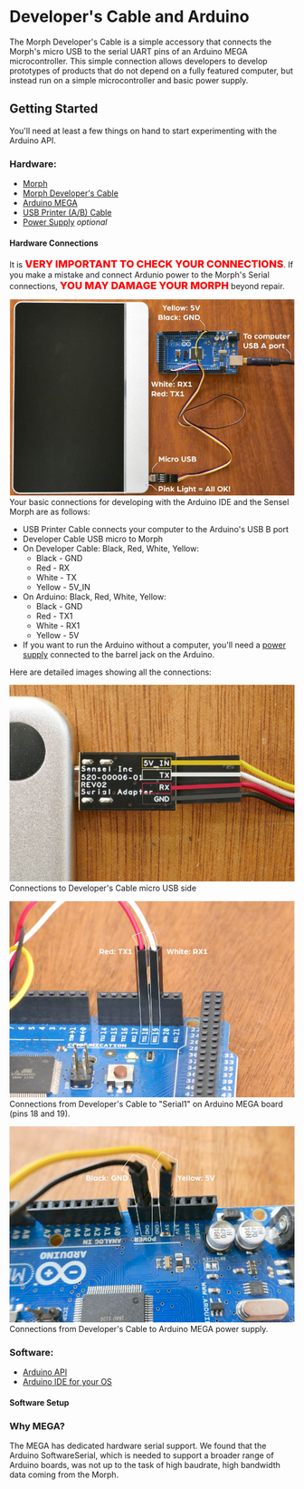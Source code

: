 # Developer's Cable and Arduino

The Morph Developer's Cable is a simple accessory that connects the Morph's micro USB to the serial UART pins of an Arduino MEGA microcontroller. This simple connection allows developers to develop prototypes of products that do not depend on a fully featured computer, but instead run on a simple microcontroller and basic power supply.

## Getting Started 

You'll need at least a few things on hand to start experimenting with the Arduino API.

### Hardware:

* [Morph](https://sensel.com/products/the-sensel-morph)
* [Morph Developer's Cable](https://sensel.com/collections/all/products/developers-cable)
* [Arduino MEGA](https://store.arduino.cc/usa/arduino-mega-2560-rev3)
* [USB Printer (A/B) Cable](https://www.monoprice.com/product?p_id=5438)
* [Power Supply](https://playground.arduino.cc/Learning/WhatAdapter) *optional*

#### Hardware Connections

It is <span style="color:red;font-weight:800;font-size:18px">VERY IMPORTANT TO CHECK YOUR CONNECTIONS</span>. If you make a mistake and connect Ardunio power to the Morph's Serial connections, <span style="color:red;font-weight:800;font-size:18px">YOU MAY DAMAGE YOUR MORPH</span> beyond repair.

![Sensel Morph and Arduino connections](img/arduino_allconnections.jpg)
Your basic connections for developing with the Arduino IDE and the Sensel Morph are as follows:

* USB Printer Cable connects your computer to the Arduino's USB B port
* Developer Cable USB micro to Morph
* On Developer Cable: Black, Red, White, Yellow:
    * Black - GND
    * Red - RX
    * White - TX
    * Yellow - 5V_IN
* On Arduino: Black, Red, White, Yellow:
    * Black - GND
    * Red - TX1
    * White - RX1
    * Yellow - 5V
* If you want to run the Arduino without a computer, you'll need a [power supply](https://playground.arduino.cc/Learning/WhatAdapter) connected to the barrel jack on the Arduino.

Here are detailed images showing all the connections:

![Sensel Morph Developer's Cable rear](img/arduino_devcable_back.jpg)
Connections to Developer's Cable micro USB side

![Connecting to Arduino Serial1 on MEGA](img/arduino_serialcnxns.jpg)
Connections from Developer's Cable to "Serial1" on Arduino MEGA board (pins 18 and 19).

![Connecting to Arduino power supply on MEGA](img/arduino_powercnxns.jpg)
Connections from Developer's Cable to Arduino MEGA power supply.

### Software:

* [Arduino API](https://github.com/sensel/sensel-api-arduino)
* [Arduino IDE for your OS](https://www.arduino.cc/en/Main/Software)

#### Software Setup



### Why MEGA?

The MEGA has dedicated hardware serial support. We found that the Arduino SoftwareSerial, which is needed to support a broader range of Arduino boards, was not up to the task of high baudrate, high bandwidth data coming from the Morph. 

